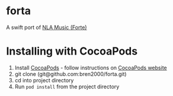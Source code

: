 # forta

A swift port of [NLA Music (Forte)](https://github.com/nla/nla-music)

# Installing with CocoaPods

1. Install [CocoaPods](https://github.com/cocoapods/cocoapods) - follow instructions on [CocoaPods website](http://cocoapods.org)
2. git clone (git\@github.com:bren2000/forta.git)
3. cd into project directory 
4. Run `pod install` from the project directory
